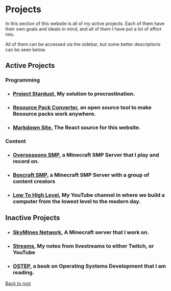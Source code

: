 # Projects
In this section of this website is all of my active projects. Each of them have their own goals and ideals in mind, and all of them I have put a lot of effort into.

All of them can be accessed via the sidebar, but some better descriptions can be seen below.
## Active Projects

### Programming
 - ### [Project Stardust](%WEBPATH%/projects/project-stardust/), My solution to procrastination.
 - ### [Resource Pack Converter](%WEBPATH%/projects/resource-pack-converter/), an open source tool to make Resource packs work anywhere.
 - ### [Markdown Site](%WEBPATH%/projects/markdown-site/), The React source for this website.

### Content
 - ### [Overseasons SMP](%WEBPATH%/projects/overseasons-smp/), a Minecraft SMP Server that I play and record on. 
 - ### [Boxcraft SMP](%WEBPATH%/projects/boxcraft-smp/), a Minecraft SMP Server with a group of content creators
 - ### [Low To High Level](%WEBPATH%/projects/low-to-high-level/), My YouTube channel in where we build a computer from the lowest level to the modern day.

 ## Inactive Projects
 - ### [SkyMines Network](%WEBPATH%/projects/skymines-network/), A Minecraft server that I work on.
 - ### [Streams](%WEBPATH%/projects/streams/), My notes from livestreams to either Twitch, or YouTube
 - ### [OSTEP](%WEBPATH%/projects/ostep/), a book on Operating Systems Development that I am reading.
 [Back to root](%WEBPATH%/)
